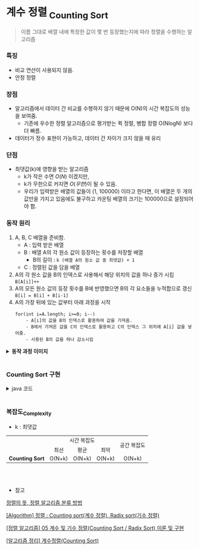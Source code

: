 # 계수 정렬<sub> Counting Sort</sub>


> 이름 그대로 배열 내에 특정한 값이 몇 번 등장했는지에 따라 정렬을 수행하는 알고리즘

### 특징
- 비교 연산이 사용되지 않음.
- 안정 정렬

### 장점
- 알고리즘에서 데이터 간 비교를 수행하지 않기 때문에 O(N)의 시간 복잡도의 성능을 보여줌.
    - 기존에 우수한 정렬 알고리즘으로 평가받는 퀵 정렬, 병합 정렬 O(NlogN) 보다 더 빠름.
- 데이터가 정수 표현이 가능하고, 데이터 간 차이가 크지 않을 때 유리


### 단점
- 최댓값(k)에 영향을 받는 알고리즘
    - k가 작은 수면 $O(N)$ 이겠지만,
    - k가 무한으로 커지면 $O(무한)$이 될 수 있음.
    - 우리가 입력받은 배열의 값들이 (1, 100000) 이라고 한다면, 이 배열은 두 개의 값만을 가지고 있음에도 불구하고 카운팅 배열의 크기는 100000으로 설정되어야 함.


### 동작 원리
1. A, B, C 배열을 준비함.
    - A : 입력 받은 배열
    - B : 배열 A의 각 원소 값이 등장하는 횟수를 저장할 배열 
        - B의 길이 : `k (배열 A의 원소 값 중 최댓값) + 1`
    - C : 정렬된 값을 담을 배열
1. A의 각 원소 값을 B의 인덱스로 사용해서 해당 위치의 값을 하나 증가 시킴 `B[A[i]]++`
1. A의 모든 원소 값의 등장 횟수를 B에 반영했으면 B의 각 요소들을 누적합으로 갱신 `B[i] = B[i] + B[i-1]`
1. A의 가장 뒤에 있는 값부터 아래 과정을 시작
    ```
    for(int i=A.length; i>=0; i--)
        - A[i]의 값을 B의 인덱스로 활용하여 값을 가져옴.
        - B에서 가져온 값을 C의 인덱스로 활용하고 C의 인덱스 그 위치에 A[i] 값을 넣어줌.
        - 사용된 B의 값을 하나 감소시킴

    ```




<details>
<summary><b>동작 과정 이미지</b></summary>
<div markdown="1">
<p align="center">  
<img src="./img/CountingSortProcedure1.png" align="center" width="48%">  
<img src="./img/CountingSortProcedure2.png" align="center" width="48%">
</p>

-------


<p align="center">  
<img src="./img/CountingSortProcedure3.png" align="center" width="48%">  
<img src="./img/CountingSortProcedure4.png" align="center" width="48%">
</p>

-------


<p align="center">  
<img src="./img/CountingSortProcedure5.png" align="center" width="48%">  
<img src="./img/CountingSortProcedure6.png" align="center" width="48%">
</p>

-------


<p align="center">  
<img src="./img/CountingSortProcedure7.png" align="center" width="48%">  
<img src="./img/CountingSortProcedure8.png" align="center" width="48%">
</p>

-------


<p align="center">  
<img src="./img/CountingSortProcedure9.png" align="center" width="48%">  
<img src="./img/CountingSortProcedure10.png" align="center" width="48%">
</p>

-------


<p align="center">  
<img src="./img/CountingSortProcedure11.png" align="center" width="48%">  
<img src="./img/CountingSortProcedure12.png" align="center" width="48%">
</p>

-------


<p align="center">  
<img src="./img/CountingSortProcedure13.png" align="center" width="80%">  
</p>

-------


<p align="center">  
<img src="./img/CountingSortProcedure14.png" align="center" width="48%">  
<img src="./img/CountingSortProcedure15.png" align="center" width="48%">
</p>

-------

<p align="center">  
<img src="./img/CountingSortProcedure16.png" align="center" width="48%">  
<img src="./img/CountingSortProcedure17.png" align="center" width="48%">
</p>

-------


<p align="center">  
<img src="./img/CountingSortProcedure18.png" align="center" width="48%">  
<img src="./img/CountingSortProcedure19.png" align="center" width="48%">
</p>

-------

<p align="center">  
<img src="./img/CountingSortProcedure20.png" align="center" width="48%">  
<img src="./img/CountingSortProcedure21.png" align="center" width="48%">
</p>

-------

<p align="center">  
<img src="./img/CountingSortProcedure22.png" align="center" width="48%">  
<img src="./img/CountingSortProcedure23.png" align="center" width="48%">
</p>

-------

<p align="center">  
<img src="./img/CountingSortProcedure24.png" align="center" width="48%">  
<img src="./img/CountingSortProcedure25.png" align="center" width="48%">
</p>

-------

<p align="center">  
<img src="./img/CountingSortProcedure26.png" align="center" width="48%">  
<img src="./img/CountingSortProcedure27.png" align="center" width="48%">
</p>

-------

<p align="center">  
<img src="./img/CountingSortProcedure28.png" align="center" width="48%">  
<img src="./img/CountingSortProcedure29.png" align="center" width="48%">
</p>

-------

<p align="center">  
<img src="./img/CountingSortProcedure30.png" align="center" width="48%">  
<img src="./img/CountingSortProcedure31.png" align="center" width="48%">
</p>

-------

<p align="center">  
<img src="./img/CountingSortProcedure32.png" align="center" width="48%">  
<img src="./img/CountingSortProcedure33.png" align="center" width="48%">
</p>

-------

<p align="center">  
<img src="./img/CountingSortProcedure34.png" align="center" width="48%">  
<img src="./img/CountingSortProcedure35.png" align="center" width="48%">
</p>

-------

<p align="center">  
<img src="./img/CountingSortProcedure36.png" align="center" width="48%">
<img src="./img/CountingSortProcedure37.png" align="center" width="48%">
</p>

-------


<p align="center"> 
<img src="./img/CountingSortResult.png" align="center" width="80%">
</p>

</div>
</details>

</br>

### Counting Sort 구현
<details>
<summary>java 코드</summary>
<div markdown="1">

```java
import java.util.Arrays;

public class CountingSort {

	public static void main(String[] args) {

		int[] A = { 1, 2, 3, 6, 4, 3 }; // 입력 받은 배열

		int n = A.length; // 배열 A의 길이
		int k = 0; // 배열 A의 원소 중 최댓값

		for (int i = 0; i < n; i++) {
			if (k < A[i])
				k = A[i];
		}

		int[] B = new int[k + 1]; // 배열 A의 각 원소 값이 등장하는 횟수를 저장할 배열

		int[] C = new int[n]; // 정렬된 값을 담을 배열
		
		System.out.println("Before Counting Sort");
		System.out.println(Arrays.toString(A));
		
		countingSort(A, B, C, n, k);
		
		System.out.println("After Counting Sort");
		System.out.println(Arrays.toString(C));
	}

	private static void countingSort(int[] A, int[] B, int[] C, int n, int k) {

		// 배열 A의 각 원소들이 등장하는 횟수 카운팅
		for (int i = 0; i < n; i++) {
			B[A[i]]++;
		}

		// 배열 B 누적합 계산
		for (int i = 1; i <= k; i++) {
			B[i] = B[i] + B[i - 1];
		}

		// C에 정렬된 결과 넣기
		for (int i = n - 1; i >= 0; i--) {
			// 현재 선택된 A의 원소
			int a = A[i];

			// B에서 뽑은 수
			int b = B[a];

			// C에 입력
			C[b - 1] = a;

			// B에서 뽑았으니 하나 감소시킴
			B[a]--;

		}

	}

}
```

</div>
</details>

</br>

### 복잡도<sub>Complexity</sub>

* k : 최댓값

<table style="text-align:center">
  <tr>
    <td ></td>
    <td colspan="3">시간 복잡도</td>
    <td rowspan="2">공간 복잡도</td>
  </tr>
  <tr>
    <td></td>
    <td >최선</td>
    <td>평균</td>
    <td>최악</td>
  </tr>
  <tr>
    <td><b>Counting Sort</b></td>
    <td>O(N+k)</td>
    <td>O(N+k)</td>
    <td>O(N+k)</td>
    <td>O(N+k)</td>
  </tr>
</table>


</br>
</br>

- 참고


[정렬의 뜻, 정렬 알고리즘 분류 방법](https://hellowoori.tistory.com/48)

[[Algorithm] 정렬 : Counting sort(계수 정렬), Radix sort(기수 정렬)](https://velog.io/@wjdqls9362/Algorithm-%EC%A0%95%EB%A0%AC-Radix-sort-Counting-sort)

[[정렬 알고리즘] 05 계수 및 기수 정렬(Counting Sort / Radix Sort) 이론 및 구현](https://rninche01.tistory.com/entry/%EC%A0%95%EB%A0%AC-%EC%95%8C%EA%B3%A0%EB%A6%AC%EC%A6%98-05-%EA%B3%84%EC%88%98-%EB%B0%8F-%EA%B8%B0%EC%88%98-%EC%A0%95%EB%A0%ACCounting-Sort-Radix-Sort)

[[알고리즘 정리] 계수정렬(Counting Sort)](https://jeonyeohun.tistory.com/103)